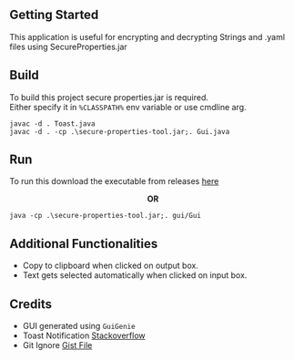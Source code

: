 ## Getting Started

This application is useful for encrypting and decrypting Strings and .yaml files using SecureProperties.jar 

## Build

To build this project secure properties.jar is required.  
Either specify it in `%CLASSPATH%` env variable or use cmdline arg. 

```
javac -d . Toast.java  
javac -d . -cp .\secure-properties-tool.jar;. Gui.java  
```

## Run

To run this download the executable from releases [here](https://github.com/bobby753/Secure-Props-GUI/releases/)  

<p align="center">
    <strong>OR</strong>
</p>


```
java -cp .\secure-properties-tool.jar;. gui/Gui 
```

## Additional Functionalities

* Copy to clipboard when clicked on output box.
* Text gets selected automatically when clicked on input box.

## Credits

- GUI  generated using `GuiGenie`  
- Toast Notification [Stackoverflow](https://stackoverflow.com/a/24716231)  
- Git Ignore [Gist File](https://gist.github.com/dedunumax/54e82214715e35439227) 

